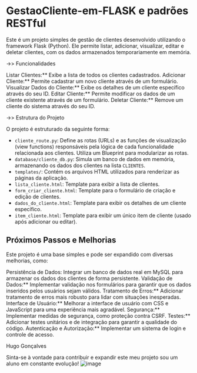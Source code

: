 # GestaoCliente-em-FLASK e padrões RESTful 

Este é um projeto simples de gestão de clientes desenvolvido utilizando o framework Flask (Python). Ele permite listar, adicionar, visualizar, editar e deletar clientes, com os dados armazenados temporariamente em memória.

->> Funcionalidades

Listar Clientes:** Exibe a lista de todos os clientes cadastrados.
Adicionar Cliente:** Permite cadastrar um novo cliente através de um formulário.
Visualizar Dados do Cliente:** Exibe os detalhes de um cliente específico através do seu ID.
Editar Cliente:** Permite modificar os dados de um cliente existente através de um formulário.
Deletar Cliente:** Remove um cliente do sistema através do seu ID.

->> Estrutura do Projeto

O projeto é estruturado da seguinte forma:

* `cliente_route.py`: Define as rotas (URLs) e as funções de visualização (view functions) responsáveis pela lógica de cada funcionalidade relacionada aos clientes. Utiliza um Blueprint para modularizar as rotas.
* `database/cliente_db.py`: Simula um banco de dados em memória, armazenando os dados dos clientes na lista `CLIENTES`.
* `templates/`: Contém os arquivos HTML utilizados para renderizar as páginas da aplicação.
* `lista_cliente.html`: Template para exibir a lista de clientes.
* `form_criar_cliente.html`: Template para o formulário de criação e edição de clientes.
* `dados_do_cliente.html`: Template para exibir os detalhes de um cliente específico.
* `item_cliente.html`: Template para exibir um único item de cliente (usado após adicionar ou editar).

## Próximos Passos e Melhorias ##

Este projeto é uma base simples e pode ser expandido com diversas melhorias, como:

Persistência de Dados: Integrar um banco de dados real em MySQL para armazenar os dados dos clientes de forma persistente. 
Validação de Dados:** Implementar validação nos formulários para garantir que os dados inseridos pelos usuários sejam válidos.
Tratamento de Erros:** Adicionar tratamento de erros mais robusto para lidar com situações inesperadas.
Interface de Usuário:** Melhorar a interface de usuário com CSS e JavaScript para uma experiência mais agradável.
Segurança:** Implementar medidas de segurança, como proteção contra CSRF.
Testes:** Adicionar testes unitários e de integração para garantir a qualidade do código.
Autenticação e Autorização:** Implementar um sistema de login e controle de acesso.

Hugo Gonçalves

Sinta-se à vontade para contribuir e expandir este meu projeto sou um aluno em constante evolução!
![image](https://github.com/user-attachments/assets/19315c4b-a961-4159-a030-11aeaa2f4f52)

